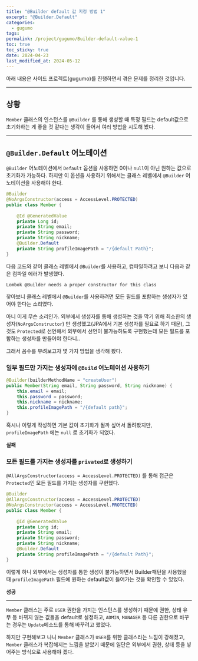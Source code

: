 ```yaml
---
title: "@Builder default 값 지정 방법 1"
excerpt: "@Builder.Default"
categories:
  - gugumo
tags: 
permalink: /project/gugumo/Builder-default-value-1
toc: true
toc_sticky: true
date: 2024-04-23
last_modified_at: 2024-05-12
---
```

아래 내용은 사이드 프로젝트(gugumo)를 진행하면서 겪은 문제를 정리한 것입니다.  

---

## 상황

`Member` 클래스의 인스턴스를 `@Builder` 를 통해 생성할 때 특정 필드는 default값으로 초기화하는 게 좋을 것 같다는 생각이 들어서 여러 방법을 시도해 봤다.


---
## `@Builder.Default` 어노테이션

`@Builder` 어노테이션에서 `Default` 옵션을 사용하면 0이나 `null`이 아닌 원하는 값으로 초기화가 가능하다.  하지만 이 옵션을 사용하기 위해서는 클래스 레벨에서 `@Builder` 어노테이션을 사용해야 한다.  

``` java
@Builder  
@NoArgsConstructor(access = AccessLevel.PROTECTED)   
public class Member {  
  
    @Id @GeneratedValue  
    private Long id;  
    private String email;  
    private String password;  
    private String nickname;
	@Builder.Default
    private String profileImagePath = "/{default Path}";  
}
```

다음 코드와 같이 클래스 레벨에서 `@Builder`를 사용하고, 컴파일하려고 보니 다음과 같은 컴파일 에러가 발생했다.  

```
Lombok @Builder needs a proper constructor for this class
```

찾아보니 클래스 레벨에서 `@Builder`를 사용하려면 모든 필드를 포함하는 생성자가 있어야 한다는 소리였다.  

아니 이게 무슨 소리인가. 외부에서 생성자를 통해 생성하는 것을 막기 위해 최소한의 생성자(`NoArgsConstructor`) 만 생성했고(JPA에서 기본 생성자를 필요로 하기 때문), 그것도 `Protected`로 선언해서 외부에서 선언이 불가능하도록 구현했는데 모든 필드를 포함하는 생성자를 만들어야 한다니..  

그래서 꼼수를 부려보고자 몇 가지 방법을 생각해 봤다.  

### 일부 필드만 가지는 생성자에 `@Build` 어노테이션 사용하기

``` java
@Builder(builderMethodName = "createUser")  
public Member(String email, String password, String nickname) {  
    this.email = email;  
    this.password = password;  
    this.nickname = nickname;
    this.profileImagePath = "/{default path}";
}
```

혹시나 이렇게 작성하면 기본 값이 초기화가 될까 싶어서 돌려봤지만, `profileImagePath` 에는 `null` 로 초기화가 되었다.  

**실패**
### 모든 필드를 가지는 생성자를 `privated`로 생성하기

`@AllArgsConstructor(access = AccessLevel.PROTECTED)` 를 통해 접근은 `Protected`인 모든 필드를 가지는 생성자를 구현했다.  

``` java
@Builder  
@AllArgsConstructor(access = AccessLevel.PROTECTED)
@NoArgsConstructor(access = AccessLevel.PROTECTED)   
public class Member {  
  
    @Id @GeneratedValue  
    private Long id;  
    private String email;  
    private String password;  
    private String nickname;
	@Builder.Default
    private String profileImagePath = "/{default Path}";  
}
```

이렇게 하니 외부에서는 생성자를 통한 생성이 불가능하면서 Builder패턴을 사용했을 때 `profileImagePath` 필드에 원하는 default값이 들어가는 것을 확인할 수 있었다.  

**성공**

---

`Member` 클래스는 주로 `USER` 권한을 가지는 인스턴스를 생성하기 때문에 권한, 상태 유무 등 바뀌지 않는 값들을 default로 설정하고, `ADMIN`, `MANAGER` 등 다른 권한으로 바꾸는 경우는 `Update`메소드를 통해 바꾸려고 했었다.  

하지만 구현해보고 나니 `Member` 클래스가 `USER`를 위한 클래스라는 느낌이 강해졌고, `Member` 클래스가 복잡해지는 느낌을 받았기 때문에 일단은 외부에서 권한, 상태 등을 넣어주는 방식으로 사용해야 겠다.  







